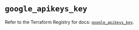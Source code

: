 # `google_apikeys_key`

Refer to the Terraform Registry for docs: [`google_apikeys_key`](https://registry.terraform.io/providers/hashicorp/google-beta/6.10.0/docs/resources/google_apikeys_key).
